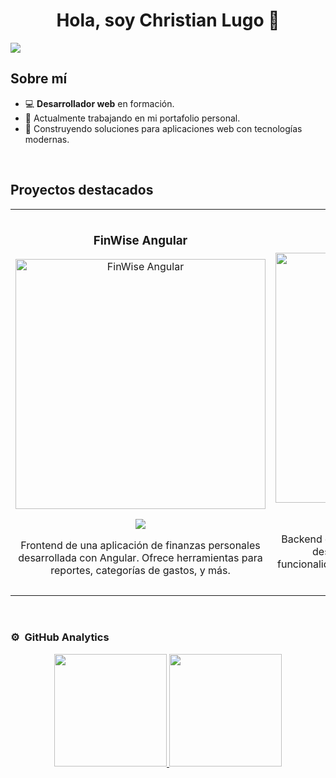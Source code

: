 <div align="center">
<h1 align="center">Hola, soy Christian Lugo 👋</h1>
</div>
<img src="https://cdn-images-1.medium.com/max/859/1*IRFhWNqusUWbTsB1hQXhrQ.gif">

[//]: # (Enlace para redes sociales futuras)

## Sobre mí

- 💻 **Desarrollador web** en formación.
- 🚀 Actualmente trabajando en mi portafolio personal.
- 🌱 Construyendo soluciones para aplicaciones web con tecnologías modernas.

<br>

## Proyectos destacados
<table>
<tr>
<td width="50%">
<h3 align="center">FinWise Angular</h3>
<div align="center">
<a href="https://github.com/tu_usuario/FinWise-Angular" target="_blank"><img src="https://via.placeholder.com/400x200.png?text=FinWise+Angular" width="400" alt="FinWise Angular"></a>
<p>
<a href="https://github.com/tu_usuario/FinWise-Angular" target="_blank">
<img src="https://img.shields.io/badge/C%C3%93DIGO-008cff?style=for-the-badge&logo=github&logoColor=white">
</a>
</p>
<p>Frontend de una aplicación de finanzas personales desarrollada con Angular. Ofrece herramientas para reportes, categorías de gastos, y más.</p>
</div>
</td>

<td width="50%">
<h3 align="center">FinWise Spring Boot</h3>
<div align="center">
<a href="https://github.com/tu_usuario/FinWise-Spring-Boot" target="_blank"><img src="https://via.placeholder.com/400x200.png?text=FinWise+Spring+Boot" width="400" alt="FinWise Spring Boot"></a>
<p>
<a href="https://github.com/tu_usuario/FinWise-Spring-Boot" target="_blank">
<img src="https://img.shields.io/badge/C%C3%93DIGO-6aae25?style=for-the-badge&logo=github&logoColor=white">
</a>
</p>
<p>Backend de una aplicación de finanzas personales desarrollada con Spring Boot. Incluye funcionalidades avanzadas como manejo de tokens, reportes y más.</p>
</div>
</td>
</tr>
</table>
<br>

### ⚙️ &nbsp;GitHub Analytics

<p align="center">
<a href="https://github.com/tu_usuario">
  <img height="180em" src="https://github-readme-stats-eight-theta.vercel.app/api?username=tu_usuario&show_icons=true&theme=algolia&include_all_commits=true&count_private=true"/>
  <img height="180em" src="https://github-readme-stats-eight-theta.vercel.app/api/top-langs/?username=tu_usuario&layout=compact&langs_count=8&theme=algolia"/>
</a>
</p>

